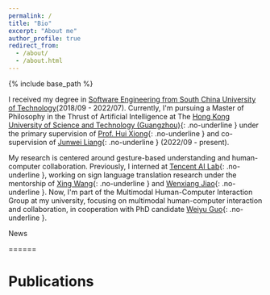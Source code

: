 ```yaml
---
permalink: /
title: "Bio"
excerpt: "About me"
author_profile: true
redirect_from: 
  - /about/
  - /about.html
---
```

{% include base_path %}

I received my degree in [Software Engineering from South China University of Technology](http://www2.scut.edu.cn/sse/)(2018/09 - 2022/07). Currently, I'm pursuing a Master of Philosophy in the Thrust of Artificial Intelligence at The [Hong Kong University of Science and Technology (Guangzhou)](https://hkust-gz.edu.cn/academics/four-hubs/information-hub/artificial-intelligence){: .no-underline } under the primary supervision of [Prof. Hui Xiong](https://scholar.google.com/citations?user=cVDF1tkAAAAJ&hl=zh-CN&oi=ao){: .no-underline } and co-supervision of [Junwei Liang](https://junweiliang.me/index.html){: .no-underline } (2022/09 - present).

My research is centered around gesture-based understanding and human-computer collaboration. Previously, I interned at [Tencent AI Lab](https://ai.tencent.com/ailab/nlp/en/index.html){: .no-underline }, working on sign language translation research under the mentorship of [Xing Wang](http://xingwang4nlp.com/){: .no-underline } and [Wenxiang Jiao](https://wxjiao.github.io/){: .no-underline }. Now, I'm part of the Multimodal Human-Computer Interaction Group at my university, focusing on multimodal human-computer interaction and collaboration, in cooperation with PhD candidate [Weiyu Guo](https://guoweiyu.github.io/){: .no-underline }.

News

======


Publications
======




